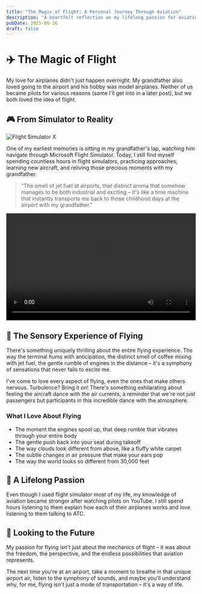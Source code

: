 ```yaml
---
title: "The Magic of Flight: A Personal Journey Through Aviation"
description: "A heartfelt reflection on my lifelong passion for aviation, inspired by my grandfather and nurtured through flight simulators"
pubDate: 2025-06-16
draft: false
---
```


# ✈️ The Magic of Flight

My love for airplanes didn't just happen overnight. My grandfather also loved going to the airport and his hobby was model airplanes. Neither of us became pilots for various reasons (some I'll get into in a later post), but we both loved the idea of flight.

## 🎮 From Simulator to Reality

![Flight Simulator X](https://22yjaf7c2x.ufs.sh/f/avP9Ws4j0vyMnjA29Fcx8TWaBUX7siRSeEoJZ0IwG6frjHlL)

One of my earliest memories is sitting in my grandfather's lap, watching him navigate through Microsoft Flight Simulator. Today, I still find myself spending countless hours in flight simulators, practicing approaches, learning new aircraft, and reliving those precious moments with my grandfather.

> "The smell of jet fuel at airports, that distinct aroma that somehow manages to be both industrial and exciting – it's like a time machine that instantly transports me back to those childhood days at the airport with my grandfather."

<video controls style="width: 100%; aspect-ratio: 16/9;">
  <source src="https://22yjaf7c2x.ufs.sh/f/avP9Ws4j0vyMewPsDnvZunTNIBq8K0FEPavgJD7jyUtzYXmw" type="video/mp4">
  Your browser does not support the video tag.
</video>

## 🌟 The Sensory Experience of Flying

There's something uniquely thrilling about the entire flying experience. The way the terminal hums with anticipation, the distinct smell of coffee mixing with jet fuel, the gentle rumble of engines in the distance – it's a symphony of sensations that never fails to excite me.

I've come to love every aspect of flying, even the ones that make others nervous. Turbulence? Bring it on! There's something exhilarating about feeling the aircraft dance with the air currents, a reminder that we're not just passengers but participants in this incredible dance with the atmosphere.

### What I Love About Flying

- The moment the engines spool up, that deep rumble that vibrates through your entire body
- The gentle push back into your seat during takeoff
- The way clouds look different from above, like a fluffy white carpet
- The subtle changes in air pressure that make your ears pop
- The way the world looks so different from 30,000 feet

## 🛫 A Lifelong Passion

Even though I used flight simulator most of my life, my knowledge of aviation became stronger after watching pilots on YouTube. I still spend hours listening to them explain how each of their airplanes works and love listening to them talking to ATC.

## 🌅 Looking to the Future

My passion for flying isn't just about the mechanics of flight – it was about the freedom, the perspective, and the endless possibilities that aviation represents.

The next time you're at an airport, take a moment to breathe in that unique airport air, listen to the symphony of sounds, and maybe you'll understand why, for me, flying isn't just a mode of transportation – it's a way of life. 